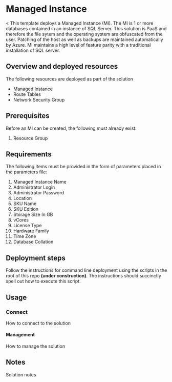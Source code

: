 # Managed Instance

<
This template deploys a Managed Instance (MI). The MI is 1 or more databases contained in an instance of SQL Server. This solution is PaaS and therefore the file sytem and the operating system are obfuscated from the user. Patching of the host as well as backups are maintained automatically by Azure. MI maintains a high level of feature parity with a traditional installation of SQL server.

## Overview and deployed resources

The following resources are deployed as part of the solution

* Managed Instance
* Route Tables
* Network Security Group

## Prerequisites

Before an MI can be created, the following must already exist:

1) Resource Group

## Requirements

The following items must be provided in the form of parameters placed in the parameters file:

 1) Managed Instance Name
 2) Administrator Login
 3) Administrator Password
 4) Location
 5) SKU Name
 6) SKU Edition
 7) Storage Size In GB
 8) vCores
 9) License Type
10) Hardware Family
11) Time Zone
12) Database Collation

## Deployment steps

Follow the instructions for command line deployment using the scripts in the root of this repo **(under construction)**.  The instructions should succinctly spell out how to execute this script.

## Usage

### Connect

How to connect to the solution

#### Management

How to manage the solution

## Notes

Solution notes
